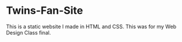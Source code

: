 # Twins-Fan-Site
This is a static website I made in HTML and CSS. This was for my Web Design Class final. 
